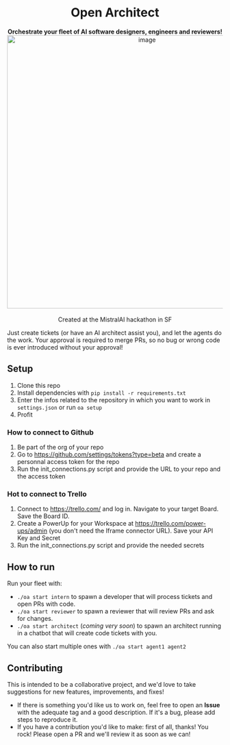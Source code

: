 <h1 align="center">Open Architect</h1>

<p align="center">
<strong>Orchestrate your fleet of AI software designers, engineers and reviewers!</strong>

<img width="638" alt="image" src="https://github.com/OpenArchitectAI/open-architect/assets/1381992/3eb3c6d7-ff15-4b82-b85d-d32482123fad">
<br>
<br>
<span>Created at the MistralAI hackathon in SF</span>
<br>
</p>

Just create tickets (or have an AI architect assist you), and let the agents do the work. Your approval is required to merge PRs, so no bug or wrong code is ever introduced without your approval!

## Setup

1. Clone this repo
2. Install dependencies with `pip install -r requirements.txt`
3. Enter the infos related to the repository in which you want to work in `settings.json` or run `oa setup`
4. Profit

### How to connect to Github

1. Be part of the org of your repo
2. Go to https://github.com/settings/tokens?type=beta and create a personnal access token for the repo
3. Run the init_connections.py script and provide the URL to your repo and the access token

### Hot to connect to Trello

1. Connect to https://trello.com/ and log in. Navigate to your target Board. Save the Board ID.
2. Create a PowerUp for your Workspace at https://trello.com/power-ups/admin (you don't need the Iframe connector URL). Save your API Key and Secret
3. Run the init_connections.py script and provide the needed secrets

   
## How to run

Run your fleet with:
- `./oa start intern` to spawn a developer that will process tickets and open PRs with code.
- `./oa start reviewer` to spawn a reviewer that will review PRs and ask for changes.
- `./oa start architect` (*coming very soon*) to spawn an architect running in a chatbot that will create code tickets with you.

You can also start multiple ones with `./oa start agent1 agent2`

## Contributing

This is intended to be a collaborative project, and we'd love to take suggestions for new features, improvements, and fixes!

- If there is something you'd like us to work on, feel free to open an **Issue** with the adequate tag and a good description. If it's a bug, please add steps to reproduce it.
- If you have a contribution you'd like to make: first of all, thanks! You rock! Please open a PR and we'll review it as soon as we can!
